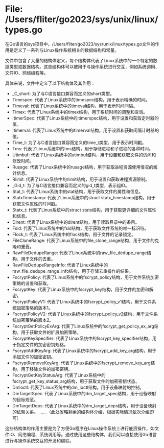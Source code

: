 # File: /Users/fliter/go2023/sys/unix/linux/types.go

在Go语言的sys项目中，/Users/fliter/go2023/sys/unix/linux/types.go文件的作用是定义了一系列与Linux操作系统相关的数据结构和常量。

文件中包含了大量的结构体定义，每个结构体代表了Linux系统中的一个特定的数据类型或数据结构。这些结构体可以被用于与操作系统进行交互，例如系统调用、文件IO、网络编程等。

具体来说，文件中定义了以下结构体及其作用：

- _C_short: 为了与C语言接口兼容而定义的short类型。
- Timespec: 代表了Linux系统中的timespec结构，用于表示精确的时间。
- Timeval: 代表了Linux系统中的timeval结构，用于表示时间间隔。
- Timex: 代表了Linux系统中的timex结构，用于系统时间的调整和查询。
- ItimerSpec: 代表了Linux系统中的itimerspec结构，用于设置和获取定时器的值。
- Itimerval: 代表了Linux系统中的itimerval结构，用于设置和获取间隔计时器的值。
- Time_t: 为了与C语言接口兼容而定义的time_t类型，用于表示时间戳。
- Tms: 代表了Linux系统中的tms结构，用于存储进程和子进程的各种时间。
- Utimbuf: 代表了Linux系统中的utimbuf结构，用于设置和获取文件的访问和修改时间。
- Rusage: 代表了Linux系统中的rusage结构，用于获取进程资源使用情况的统计信息。
- Rlimit: 代表了Linux系统中的rlimit结构，用于设置和获取进程资源限制。
- _Gid_t: 为了与C语言接口兼容而定义的gid_t类型，表示组ID。
- Stat_t: 代表了Linux系统中的stat结构，用于获取文件的属性和信息。
- StatxTimestamp: 代表了Linux系统中的struct statx_timestamp结构，用于获取文件属性的时间戳。
- Statx_t: 代表了Linux系统中的struct statx结构，用于获取更详细的文件属性和信息。
- Dirent: 代表了Linux系统中的dirent结构，用于读取目录中的条目。
- Fsid: 代表了Linux系统中的fsid结构，用于获取文件系统的唯一标识符。
- Flock_t: 代表了Linux系统中的flock结构，用于文件的记录锁定。
- FileCloneRange: 代表了Linux系统中的file_clone_range结构，用于文件的克隆和重叠。
- RawFileDedupeRange: 代表了Linux系统中的raw_file_dedupe_range结构，用于文件的去重。
- RawFileDedupeRangeInfo: 代表了Linux系统中的raw_file_dedupe_range_info结构，用于存储去重操作的结果。
- FscryptPolicy: 代表了Linux系统中的fscrypt_policy结构，用于文件系统加密策略的设置和获取。
- FscryptKey: 代表了Linux系统中的fscrypt_key结构，用于文件的加密和解密。
- FscryptPolicyV1: 代表了Linux系统中的fscrypt_policy_v1结构，用于文件系统加密策略的版本1。
- FscryptPolicyV2: 代表了Linux系统中的fscrypt_policy_v2结构，用于文件系统加密策略的版本2。
- FscryptGetPolicyExArg: 代表了Linux系统中的fscrypt_get_policy_ex_arg结构，用于获取文件的扩展加密策略。
- FscryptKeySpecifier: 代表了Linux系统中的fscrypt_key_specifier结构，用于指定文件的加密密钥规格。
- FscryptAddKeyArg: 代表了Linux系统中的fscrypt_add_key_arg结构，用于添加文件的加密密钥。
- FscryptRemoveKeyArg: 代表了Linux系统中的fscrypt_remove_key_arg结构，用于移除文件的加密密钥。
- FscryptGetKeyStatusArg: 代表了Linux系统中的fscrypt_get_key_status_arg结构，用于获取文件的加密密钥状态。
- DmIoctl: 代表了Linux系统中的dm_ioctl结构，用于设备映射的控制。
- DmTargetSpec: 代表了Linux系统中的dm_target_spec结构，用于设备映射的目标规范。
- DmTargetDeps: 代表了Linux系统中的dm_target_deps结构，用于设备映射的依赖关系。
......（此处省略剩余的结构体介绍，根据实际情况依次介绍即可）

这些结构体的作用主要是为了方便Go程序在Linux操作系统上进行底层操作，如文件IO、网络编程、系统调用等。通过使用这些结构体，我们可以直接使用Go语言进行与操作系统交互的开发和编程。

